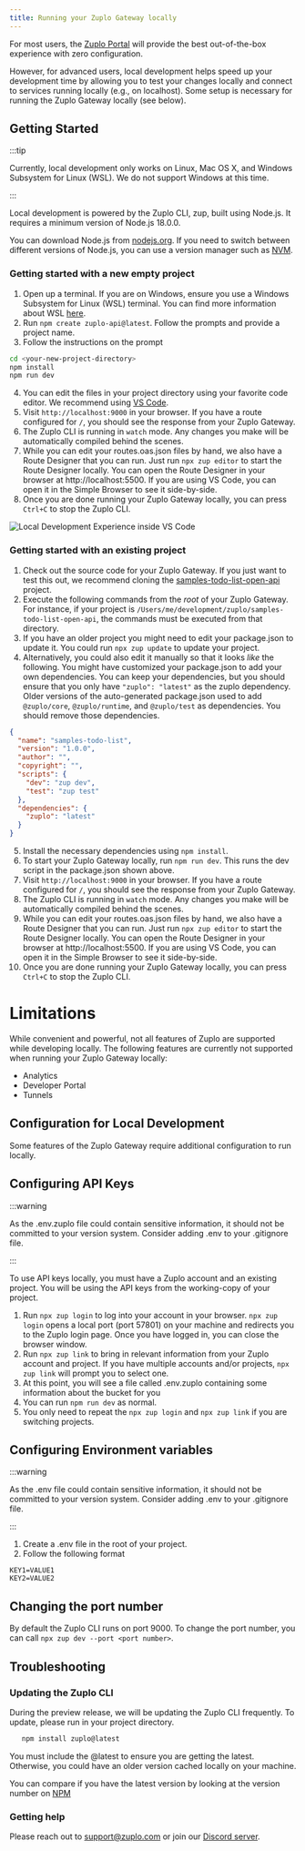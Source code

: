 ```yaml
---
title: Running your Zuplo Gateway locally
---
```


For most users, the [Zuplo Portal](https://portal.zuplo.com/) will provide the
best out-of-the-box experience with zero configuration.

However, for advanced users, local development helps speed up your development
time by allowing you to test your changes locally and connect to services
running locally (e.g., on localhost). Some setup is necessary for running the
Zuplo Gateway locally (see below).

## Getting Started

:::tip

Currently, local development only works on Linux, Mac OS X, and Windows
Subsystem for Linux (WSL). We do not support Windows at this time.

:::

Local development is powered by the Zuplo CLI, zup, built using Node.js. It
requires a minimum version of Node.js 18.0.0.

You can download Node.js from [nodejs.org](https://nodejs.org/en/download). If
you need to switch between different versions of Node.js, you can use a version
manager such as [NVM](https://github.com/nvm-sh/nvm).

### Getting started with a new empty project

1. Open up a terminal. If you are on Windows, ensure you use a Windows Subsystem
   for Linux (WSL) terminal. You can find more information about WSL
   [here](https://docs.microsoft.com/en-us/windows/wsl/install-win10).
2. Run `npm create zuplo-api@latest`. Follow the prompts and provide a project
   name.
3. Follow the instructions on the prompt

```bash
cd <your-new-project-directory>
npm install
npm run dev
```

4. You can edit the files in your project directory using your favorite code
   editor. We recommend using [VS Code](https://code.visualstudio.com/).
5. Visit `http://localhost:9000` in your browser. If you have a route configured
   for `/`, you should see the response from your Zuplo Gateway.
6. The Zuplo CLI is running in `watch` mode. Any changes you make will be
   automatically compiled behind the scenes.
7. While you can edit your routes.oas.json files by hand, we also have a Route
   Designer that you can run. Just run `npx zup editor` to start the Route
   Designer locally. You can open the Route Designer in your browser at
   http://localhost:5500. If you are using VS Code, you can open it in the
   Simple Browser to see it side-by-side.
8. Once you are done running your Zuplo Gateway locally, you can press `Ctrl+C`
   to stop the Zuplo CLI.

![Local Development Experience inside VS Code](./media/local-development.png)

### Getting started with an existing project

1. Check out the source code for your Zuplo Gateway. If you just want to test
   this out, we recommend cloning the
   [samples-todo-list-open-api](https://github.com/zuplo/samples-todo-list-open-api)
   project.
2. Execute the following commands from the _root_ of your Zuplo Gateway. For
   instance, if your project is
   `/Users/me/development/zuplo/samples-todo-list-open-api`, the commands must
   be executed from that directory.
3. If you have an older project you might need to edit your package.json to
   update it. You could run `npx zup update` to update your project.
4. Alternatively, you could also edit it manually so that it looks _like_ the
   following. You might have customized your package.json to add your own
   dependencies. You can keep your dependencies, but you should ensure that you
   only have
   `"zuplo": "latest"` as the zuplo dependency. Older versions of the auto-generated package.json used to add `@zuplo/core`, `@zuplo/runtime`, and `@zuplo/test`
   as dependencies. You should remove those dependencies.

```json
{
  "name": "samples-todo-list",
  "version": "1.0.0",
  "author": "",
  "copyright": "",
  "scripts": {
    "dev": "zup dev",
    "test": "zup test"
  },
  "dependencies": {
    "zuplo": "latest"
  }
}
```

5. Install the necessary dependencies using `npm install`.
6. To start your Zuplo Gateway locally, run `npm run dev`. This runs the dev
   script in the package.json shown above.
7. Visit `http://localhost:9000` in your browser. If you have a route configured
   for `/`, you should see the response from your Zuplo Gateway.
8. The Zuplo CLI is running in `watch` mode. Any changes you make will be
   automatically compiled behind the scenes.
9. While you can edit your routes.oas.json files by hand, we also have a Route
   Designer that you can run. Just run `npx zup editor` to start the Route
   Designer locally. You can open the Route Designer in your browser at
   http://localhost:5500. If you are using VS Code, you can open it in the
   Simple Browser to see it side-by-side.
10. Once you are done running your Zuplo Gateway locally, you can press `Ctrl+C`
    to stop the Zuplo CLI.

# Limitations

While convenient and powerful, not all features of Zuplo are supported while
developing locally. The following features are currently not supported when
running your Zuplo Gateway locally:

- Analytics
- Developer Portal
- Tunnels

## Configuration for Local Development

Some features of the Zuplo Gateway require additional configuration to run
locally.

## Configuring API Keys

:::warning

As the .env.zuplo file could contain sensitive information, it should not be
committed to your version system. Consider adding .env to your .gitignore file.

:::

To use API keys locally, you must have a Zuplo account and an existing project.
You will be using the API keys from the working-copy of your project.

1. Run `npx zup login` to log into your account in your browser. `npx zup login`
   opens a local port (port 57801) on your machine and redirects you to the
   Zuplo login page. Once you have logged in, you can close the browser window.
2. Run `npx zup link` to bring in relevant information from your Zuplo account
   and project. If you have multiple accounts and/or projects, `npx zup link`
   will prompt you to select one.
3. At this point, you will see a file called .env.zuplo containing some
   information about the bucket for you
4. You can run `npm run dev` as normal.
5. You only need to repeat the `npx zup login` and `npx zup link` if you are
   switching projects.

## Configuring Environment variables

:::warning

As the .env file could contain sensitive information, it should not be committed
to your version system. Consider adding .env to your .gitignore file.

:::

1. Create a .env file in the root of your project.
2. Follow the following format

```
KEY1=VALUE1
KEY2=VALUE2
```

## Changing the port number

By default the Zuplo CLI runs on port 9000. To change the port number, you can
call `npx zup dev --port <port number>`.

## Troubleshooting

### Updating the Zuplo CLI

During the preview release, we will be updating the Zuplo CLI frequently. To
update, please run in your project directory.

```bash
   npm install zuplo@latest
```

You must include the @latest to ensure you are getting the latest. Otherwise,
you could have an older version cached locally on your machine.

You can compare if you have the latest version by looking at the version number
on [NPM](https://www.npmjs.com/package/zuplo?activeTab=versions)

### Getting help

Please reach out to support@zuplo.com or join our
[Discord server](https://discord.gg/8QbEjr2MgZ).
